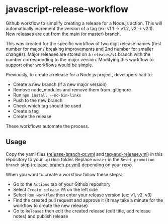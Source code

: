 # javascript-release-workflow

Github workflow to simplify creating a release for a Node.js action. This will automatically increment the version of a tag (ex: v1.1 -> v1.2, v2 -> v2.1). New releases are cut from the main (or master) branch.

This was created for the specific workflow of two digit release names (first number for major / breaking improvements and 2nd number for smaller changes). Major releases are stored on a `releases/v1` branch with the number corresponding to the major version. Modifying this workflow to support other workflows would be simple.

Previously, to create a release for a Node.js project, developers had to:

- Create a new branch (if a new major version)
- Remove node_modules and remove them from .gitignore
- Run `npm install --no-bin-links`
- Push to the new branch
- Check which tag should be used
- Create a tag
- Create the release

These workflows automate the process.

## Usage

Copy the yaml files ([release-branch-pr.yml](./release-branch-pr.yml) and [tag-and-release.yml](./tag-and-release.yml)) in this repository to your `.github` folder. Replace `master` in the `Reset promotion branch` step ([release-branch-pr.yml](./release-branch-pr.yml)) depending on your repo.

When you want to create a workflow follow these steps:

- Go to the `Actions` tab of your Github repository
- Select `Create release PR` on the left side
- Select `Run workflow` then enter your release version (ex: v1, v2, v3)
- Find the created pull request and approve it (it may take a minute for the workflow to create the new release)
- Go to `Releases` then edit the created release (edit title, add release notes) and publish release
